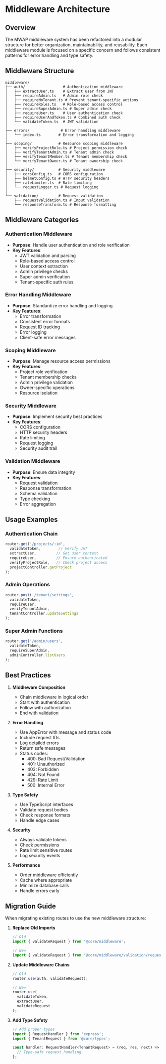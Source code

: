 # Middleware Architecture

## Overview

The MWAP middleware system has been refactored into a modular structure for better organization, maintainability, and reusability. Each middleware module is focused on a specific concern and follows consistent patterns for error handling and type safety.

## Middleware Structure

```
middleware/
├── auth/                 # Authentication middleware
│   ├── extractUser.ts    # Extract user from JWT
│   ├── requireAdmin.ts   # Admin role check
│   ├── requireNoTenant.ts # Prevent tenant-specific actions
│   ├── requireRoles.ts   # Role-based access control
│   ├── requireSuperAdmin.ts # Super admin check
│   ├── requireUser.ts    # User authentication check
│   ├── requireUserAndToken.ts # Combined auth check
│   └── validateToken.ts  # JWT validation
│
├── errors/              # Error handling middleware
│   └── index.ts        # Error transformation and logging
│
├── scoping/            # Resource scoping middleware
│   ├── verifyProjectRole.ts # Project permission check
│   ├── verifyTenantAdmin.ts # Tenant admin check
│   ├── verifyTenantMember.ts # Tenant membership check
│   └── verifyTenantOwner.ts # Tenant ownership check
│
├── security/           # Security middleware
│   ├── corsConfig.ts   # CORS configuration
│   ├── helmetConfig.ts # HTTP security headers
│   ├── rateLimiter.ts  # Rate limiting
│   └── requestLogger.ts # Request logging
│
└── validation/         # Request validation
    ├── requestValidation.ts # Input validation
    └── responseTransform.ts # Response formatting
```

## Middleware Categories

### Authentication Middleware
- **Purpose**: Handle user authentication and role verification
- **Key Features**:
  - JWT validation and parsing
  - Role-based access control
  - User context extraction
  - Admin privilege checks
  - Super admin verification
  - Tenant-specific auth rules

### Error Handling Middleware
- **Purpose**: Standardize error handling and logging
- **Key Features**:
  - Error transformation
  - Consistent error formats
  - Request ID tracking
  - Error logging
  - Client-safe error messages

### Scoping Middleware
- **Purpose**: Manage resource access permissions
- **Key Features**:
  - Project role verification
  - Tenant membership checks
  - Admin privilege validation
  - Owner-specific operations
  - Resource isolation

### Security Middleware
- **Purpose**: Implement security best practices
- **Key Features**:
  - CORS configuration
  - HTTP security headers
  - Rate limiting
  - Request logging
  - Security audit trail

### Validation Middleware
- **Purpose**: Ensure data integrity
- **Key Features**:
  - Request validation
  - Response transformation
  - Schema validation
  - Type checking
  - Error aggregation

## Usage Examples

### Authentication Chain
```typescript
router.get('/projects/:id',
  validateToken,        // Verify JWT
  extractUser,         // Get user context
  requireUser,         // Ensure authenticated
  verifyProjectRole,   // Check project access
  projectController.getProject
);
```

### Admin Operations
```typescript
router.post('/tenant/settings',
  validateToken,
  requireUser,
  verifyTenantAdmin,
  tenantController.updateSettings
);
```

### Super Admin Functions
```typescript
router.get('/admin/users',
  validateToken,
  requireSuperAdmin,
  adminController.listUsers
);
```

## Best Practices

1. **Middleware Composition**
   - Chain middleware in logical order
   - Start with authentication
   - Follow with authorization
   - End with validation

2. **Error Handling**
   - Use AppError with message and status code
   - Include request IDs
   - Log detailed errors
   - Return safe messages
   - Status codes:
     - 400: Bad Request/Validation
     - 401: Unauthorized
     - 403: Forbidden
     - 404: Not Found
     - 429: Rate Limit
     - 500: Internal Error

3. **Type Safety**
   - Use TypeScript interfaces
   - Validate request bodies
   - Check response formats
   - Handle edge cases

4. **Security**
   - Always validate tokens
   - Check permissions
   - Rate limit sensitive routes
   - Log security events

5. **Performance**
   - Order middleware efficiently
   - Cache where appropriate
   - Minimize database calls
   - Handle errors early

## Migration Guide

When migrating existing routes to use the new middleware structure:

1. **Replace Old Imports**
   ```typescript
   // Old
   import { validateRequest } from '@core/middleware';
   
   // New
   import { validateRequest } from '@core/middleware/validation/requestValidation';
   ```

2. **Update Middleware Chains**
   ```typescript
   // Old
   router.use(auth, validateRequest);
   
   // New
   router.use(
     validateToken,
     extractUser,
     validateRequest
   );
   ```

3. **Add Type Safety**
   ```typescript
   // Add proper types
   import { RequestHandler } from 'express';
   import { TenantRequest } from '@core/types';
   
   const handler: RequestHandler<TenantRequest> = (req, res, next) => {
     // Type-safe request handling
   };
   ```